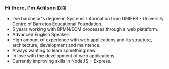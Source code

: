 ### Hi there, I'm Adilson 🇧🇷

- I've barchelor's degree in Systems Information from UNIFEB - University Centre of Barretos Educational Foundation.
- 5 years working with BPMN/ECM processes through a web plataform.
- Advanced English Speaker!
- High amount of experience with web applications and its structure, architecture, development and maintence.
- Always wanting to learn something new.
- In love with the development of web applications.
- Currently improving skills in NodeJS + Express.
<!--
**HonoratoAdilson/HonoratoAdilson** is a ✨ _special_ ✨ repository because its `README.md` (this file) appears on your GitHub profile.

Here are some ideas to get you started:

- 🔭 I’m currently working on ...
- 🌱 I’m currently learning ...
- 👯 I’m looking to collaborate on ...
- 🤔 I’m looking for help with ...
- 💬 Ask me about ...
- 📫 How to reach me: ...
- 😄 Pronouns: ...
- ⚡ Fun fact: ...
-->
